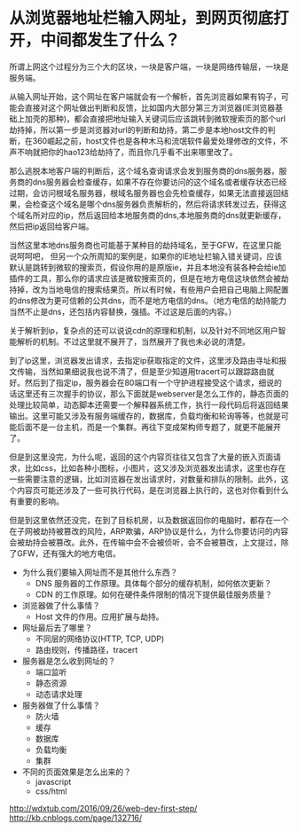 # 从浏览器地址栏输入网址，到网页彻底打开，中间都发生了什么？

所谓上网这个过程分为三个大的区块，一块是客户端，一块是网络传输层，一块是服务端。
 
从输入网址开始，这个网址在客户端就会有一个解析，首先浏览器如果有钩子，可能会直接对这个网址做出判断和反馈，比如国内大部分第三方浏览器(IE浏览器基础上加壳的那种)，都会直接把地址输入关键词后应该跳转到微软搜索页的那个url劫持掉，所以第一步是浏览器对url的判断和劫持，第二步是本地host文件的判断，在360崛起之前，host文件也是各种木马和流氓软件最爱处理修改的文件，不声不响就把你的hao123给劫持了，而且你几乎看不出来哪里改了。
 
那么逃脱本地客户端的判断后，这个域名查询请求会发到服务商的dns服务器，服务商的dns服务器会检查缓存，如果不存在你要访问的这个域名或者缓存状态已经过期，会访问根域名服务器，根域名服务器也会先检查缓存，如果无法直接返回结果，会检查这个域名是哪个dns服务器负责解析的，然后将请求转发过去，获得这个域名所对应的ip，然后返回给本地服务商的dns,本地服务商的dns就更新缓存，然后把ip返回给客户端。
 
当然这里本地dns服务商也可能基于某种目的劫持域名，至于GFW，在这里只能说呵呵吧， 但另一个众所周知的案例是，如果你的IE地址栏输入错关键词，应该默认是跳转到微软的搜索页，假设你用的是原版ie，并且本地没有装各种会给ie加插件的工具，那么你的请求应该是微软搜索页的，但是在地方电信这块依然会被劫持掉，改为当地电信的搜索结果页。所以有时候，有些用户会把自己电脑上网配置的dns修改为更可信赖的公共dns，而不是地方电信的dns。（地方电信的劫持能力当然不止是dns，还包括内容替换，强插。不过这是后面的内容。）
 
关于解析到ip，复杂点的还可以说说cdn的原理和机制，以及针对不同地区用户智能解析的机制。不过这里就不展开了，当然展开了我也未必说的清楚。
 
到了ip这里，浏览器发出请求，去指定ip获取指定的文件，这里涉及路由寻址和报文传输，当然如果细说我也说不清了，但是至少知道用tracert可以跟踪路由就好。然后到了指定ip，服务器会在80端口有一个守护进程接受这个请求，细说的话这里还有三次握手的协议，那么下面就是webserver是怎么工作的，静态页面的处理比较简单，动态脚本还需要一个解释器系统工作，执行一段代码后将返回结果输出。这里可能又涉及有服务端缓存的，数据库，负载均衡和轮询等等，也就是可能后面不是一台主机，而是一个集群。再往下变成架构师专题了，就更不能展开了。
 
但是到这里没完，为什么呢，返回的这个内容页往往又包含了大量的嵌入页面请求，比如css，比如各种小图标，小图片，这又涉及浏览器发出请求，这里也存在一些需要注意的逻辑，比如浏览器在发出请求时，对数量和排队的限制。此外，这个内容页可能还涉及了一些可执行代码，是在浏览器上执行的，这也对你看到什么有重要的影响。
 
但是到这里依然还没完，在到了目标机房，以及数据返回你的电脑时，都存在一个在子网被劫持被篡改的风险，ARP欺骗，ARP协议是什么，为什么你要访问的内容会被劫持会被篡改。此外，在传输中会不会被侦听，会不会被篡改，上文提过，除了GFW，还有强大的地方电信。

- 为什么我们要输入网址而不是其他什么东西？
	- DNS 服务器的工作原理。具体每个部分的缓存机制，如何依次更新？
	- CDN 的工作原理。如何在硬件条件限制的情况下提供最佳服务质量？
- 浏览器做了什么事情？
	- Host 文件的作用。应用扩展与劫持。
- 网址最后去了哪里？
	- 不同层的网络协议(HTTP, TCP, UDP)
	- 路由规则，传播路径，tracert
- 服务器是怎么收到网址的？
	- 端口监听
	- 静态资源
	- 动态请求处理
- 服务器做了什么事情？
	- 防火墙
	- 缓存
	- 数据库
	- 负载均衡
	- 集群
- 不同的页面效果是怎么出来的？
	- javascript
	- css/html

http://wdxtub.com/2016/09/26/web-dev-first-step/
http://kb.cnblogs.com/page/132716/

